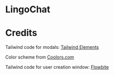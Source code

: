 # LingoChat



# Credits

Tailwind code for modals: [Tailwind Elements](https://tailwind-elements.com/docs/standard/components/modal/)

Color scheme from [Coolors.com](https://coolors.co/palette/03045e-023e8a-0077b6-0096c7-00b4d8-48cae4-90e0ef-ade8f4-caf0f8)

Tailwind code for user creation window: [Flowbite](https://flowbite.com/docs/forms/input-field/)
